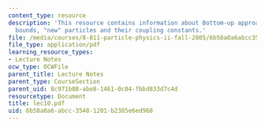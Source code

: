 ```yaml
---
content_type: resource
description: 'This resource contains information about Bottom-up approach: Unitarity
  bounds, "new" particles and their coupling constants.'
file: /media/courses/8-811-particle-physics-ii-fall-2005/6b58a0a6abcc35481201b2385e6ed968_lec10.pdf
file_type: application/pdf
learning_resource_types:
- Lecture Notes
ocw_type: OCWFile
parent_title: Lecture Notes
parent_type: CourseSection
parent_uid: 8c971b08-abe8-1461-0c04-fbbd833d7c4d
resourcetype: Document
title: lec10.pdf
uid: 6b58a0a6-abcc-3548-1201-b2385e6ed968
---
```

